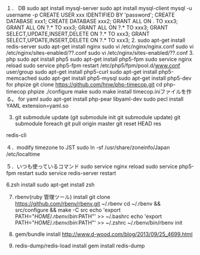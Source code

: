 １． DB
sudo apt install mysql-server
sudo apt install mysql-client
mysql -u username -p
CREATE USER xxx IDENTIFIED BY 'password';
CREATE DATABASE xxx1;
CREATE DATABASE xxx2;
GRANT ALL ON *.* TO xxx3;
GRANT ALL ON ?.* TO xxx3;
GRANT ALL ON ?.* TO xxx3;
GRANT SELECT,UPDATE,INSERT,DELETE ON ?.* TO xxx3;
GRANT SELECT,UPDATE,INSERT,DELETE ON ?.* TO xxx3;
2.
sudo apt-get install redis-server
sudo apt-get install nginx
sudo vi /etc/nginx/nginx.conf
sudo vi /etc/nginx/sites-enabled/??.conf
sudo vi /etc/nginx/sites-enabled/??.conf
3. php
sudo apt install php5
sudo apt-get install php5-fpm
sudo service nginx reload
sudo service php5-fpm restart
/etc/php5/fpm/pool.d/www.conf user/group
sudo apt-get install php5-curl
sudo apt-get install php5-memcached
sudo apt-get install php5-mysql
sudo apt-get install php5-dev for phpize
git clone https://github.com/hnw/php-timecop.git
cd php-timecop
phpize
./configure
make
sudo make install
timecop.iniファイルを作る。
for yaml
sudo apt-get install php-pear libyaml-dev
sudo pecl install YAML
extension=yaml.so
 
3. git submodule update
(git submodule init
git submodule update) 
git submodule foreach git pull origin master
git reset HEAD res
 
redis-cli
 
４．modify timezone to JST
sudo ln -sf /usr/share/zoneinfo/Japan /etc/localtime
 
５．いつも使っているコマンド
sudo service nginx reload
sudo service php5-fpm restart
sudo service redis-server restart
 
6.zsh install
sudo apt-get install zsh
 
7. rbenv(ruby 管理ツール) install
git clone https://github.com/rbenv/rbenv.git ~/.rbenv
cd ~/.rbenv && src/configure && make -C src
echo 'export PATH="$HOME/.rbenv/bin:$PATH"' >> ~/.bashrc
echo 'export PATH="$HOME/.rbenv/bin:$PATH"' >> ~/.zshrc
~/.rbenv/bin/rbenv init
 
8. gem/bundle install
http://www.d-wood.com/blog/2013/09/25_4699.html
 
9. redis-dump/redis-load install
gem install redis-dump
